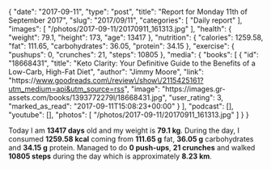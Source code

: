{
    "date": "2017-09-11",
    "type": "post",
    "title": "Report for Monday 11th of September 2017",
    "slug": "2017\/09\/11",
    "categories": [
        "Daily report"
    ],
    "images": [
        "\/photos\/2017-09-11\/20170911_161313.jpg"
    ],
    "health": {
        "weight": 79.1,
        "height": 173,
        "age": 13417
    },
    "nutrition": {
        "calories": 1259.58,
        "fat": 111.65,
        "carbohydrates": 36.05,
        "protein": 34.15
    },
    "exercise": {
        "pushups": 0,
        "crunches": 21,
        "steps": 10805
    },
    "media": {
        "books": [
            {
                "id": "18668431",
                "title": "Keto Clarity: Your Definitive Guide to the Benefits of a Low-Carb, High-Fat Diet",
                "author": "Jimmy Moore",
                "link": "https:\/\/www.goodreads.com\/review\/show\/2115425161?utm_medium=api&utm_source=rss",
                "image": "https:\/\/images.gr-assets.com\/books\/1393772279l\/18668431.jpg",
                "user_rating": 3,
                "marked_as_read": "2017-09-11T15:08:23+00:00"
            }
        ],
        "podcast": [],
        "youtube": [],
        "photos": [
            "\/photos\/2017-09-11\/20170911_161313.jpg"
        ]
    }
}

Today I am <strong>13417 days</strong> old and my weight is <strong>79.1 kg</strong>. During the day, I consumed <strong>1259.58 kcal</strong> coming from <strong>111.65 g</strong> fat, <strong>36.05 g</strong> carbohydrates and <strong>34.15 g</strong> protein. Managed to do <strong>0 push-ups</strong>, <strong>21 crunches</strong> and walked <strong>10805 steps</strong> during the day which is approximately <strong>8.23 km</strong>.